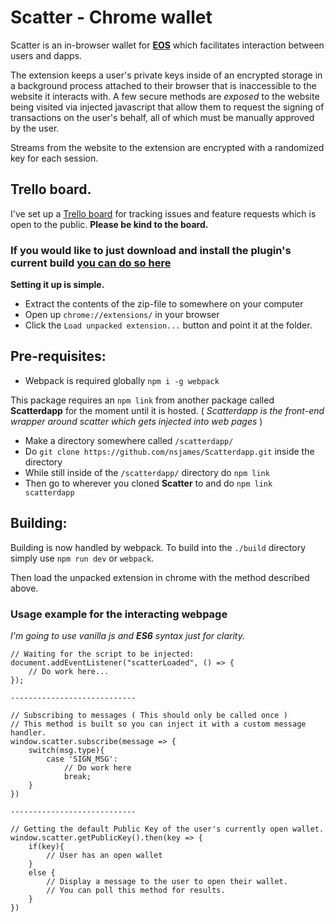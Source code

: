 # Scatter - Chrome wallet


Scatter is an in-browser wallet for **[EOS](https://eos.io/)** which facilitates interaction between users and dapps.

The extension keeps a user's private keys inside of an encrypted storage in a background process attached to their browser that is inaccessible to the website it interacts with. A few secure methods are *exposed* to the website being visited via injected javascript that allow them to request the signing of transactions on the user's behalf, all of which must be manually approved by the user.

Streams from the website to the extension are encrypted with a randomized key for each session.




## Trello board.

I've set up a [Trello board](https://trello.com/b/lP7Sj6eA) for tracking issues and feature requests which is open to the public.
**Please be kind to the board.**


### If you would like to just download and install the plugin's current build [you can do so here](https://github.com/nsjames/Scatter/raw/master/scatter.zip)

**Setting it up is simple.**
* Extract the contents of the zip-file to somewhere on your computer
* Open up `chrome://extensions/` in your browser
* Click the `Load unpacked extension...` button and point it at the folder.




## Pre-requisites:

* Webpack is required globally `npm i -g webpack`

This package requires an `npm link` from another package called **Scatterdapp** for the moment until it is hosted. 
( _Scatterdapp is the front-end wrapper around scatter which gets injected into web pages_ )

* Make a directory somewhere called `/scatterdapp/`
* Do `git clone https://github.com/nsjames/Scatterdapp.git` inside the directory
* While still inside of the `/scatterdapp/` directory do `npm link`
* Then go to wherever you cloned **Scatter** to and do `npm link scatterdapp`


## Building:

Building is now handled by webpack. To build into the `./build` directory simply use `npm run dev` or `webpack`.

Then load the unpacked extension in chrome with the method described above.





### Usage example for the interacting webpage

_I'm going to use vanilla js and **ES6** syntax just for clarity._


```
// Waiting for the script to be injected:
document.addEventListener("scatterLoaded", () => {
	// Do work here...
});

----------------------------

// Subscribing to messages ( This should only be called once )
// This method is built so you can inject it with a custom message handler.
window.scatter.subscribe(message => {
	switch(msg.type){
    	case 'SIGN_MSG':
        	// Do work here
        	break;
    }
})

----------------------------

// Getting the default Public Key of the user's currently open wallet.
window.scatter.getPublicKey().then(key => {
	if(key){
    	// User has an open wallet
    }
    else {
    	// Display a message to the user to open their wallet.
        // You can poll this method for results.
    }
})
```




